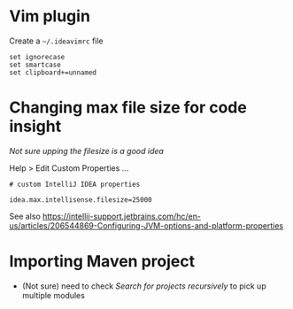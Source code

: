 # Vim plugin

Create a `~/.ideavimrc` file

    set ignorecase
    set smartcase
    set clipboard+=unnamed

# Changing max file size for code insight

*Not sure upping the filesize is a good idea*

Help > Edit Custom Properties ...

    # custom IntelliJ IDEA properties

    idea.max.intellisense.filesize=25000

See also https://intellij-support.jetbrains.com/hc/en-us/articles/206544869-Configuring-JVM-options-and-platform-properties

# Importing Maven project

* (Not sure) need to check *Search for projects recursively* to pick up multiple modules